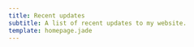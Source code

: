 ```yaml
---
title: Recent updates
subtitle: A list of recent updates to my website.
template: homepage.jade
---
```

